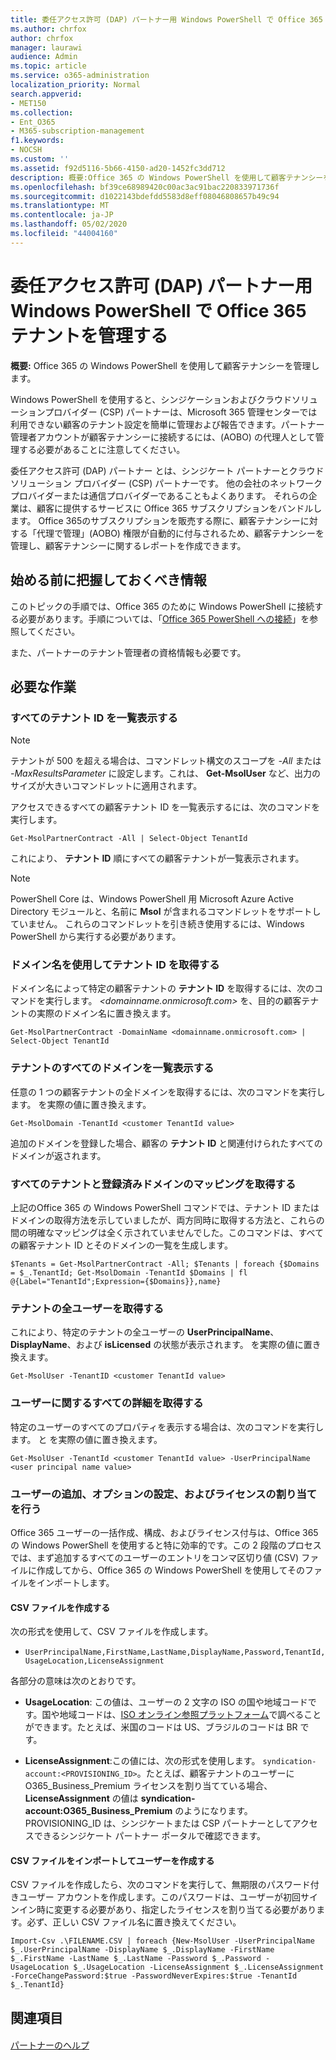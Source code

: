 ```yaml
---
title: 委任アクセス許可 (DAP) パートナー用 Windows PowerShell で Office 365 テナントを管理する
ms.author: chrfox
author: chrfox
manager: laurawi
audience: Admin
ms.topic: article
ms.service: o365-administration
localization_priority: Normal
search.appverid:
- MET150
ms.collection:
- Ent_O365
- M365-subscription-management
f1.keywords:
- NOCSH
ms.custom: ''
ms.assetid: f92d5116-5b66-4150-ad20-1452fc3dd712
description: 概要:Office 365 の Windows PowerShell を使用して顧客テナンシーを管理します。
ms.openlocfilehash: bf39ce68989420c00ac3ac91bac220833971736f
ms.sourcegitcommit: d1022143bdefdd5583d8eff08046808657b49c94
ms.translationtype: MT
ms.contentlocale: ja-JP
ms.lasthandoff: 05/02/2020
ms.locfileid: "44004160"
---
```

# <a name="manage-office-365-tenants-with-windows-powershell-for-delegated-access-permissions-dap-partners"></a>委任アクセス許可 (DAP) パートナー用 Windows PowerShell で Office 365 テナントを管理する

 **概要:** Office 365 の Windows PowerShell を使用して顧客テナンシーを管理します。
  
Windows PowerShell を使用すると、シンジケーションおよびクラウドソリューションプロバイダー (CSP) パートナーは、Microsoft 365 管理センターでは利用できない顧客のテナント設定を簡単に管理および報告できます。パートナー管理者アカウントが顧客テナンシーに接続するには、(AOBO) の代理人として管理する必要があることに注意してください。
  
委任アクセス許可 (DAP) パートナー とは、シンジケート パートナーとクラウド ソリューション プロバイダー (CSP) パートナーです。 他の会社のネットワーク プロバイダーまたは通信プロバイダーであることもよくあります。 それらの企業は、顧客に提供するサービスに Office 365 サブスクリプションをバンドルします。 Office 365のサブスクリプションを販売する際に、顧客テナンシーに対する「代理で管理」(AOBO) 権限が自動的に付与されるため、顧客テナンシーを管理し、顧客テナンシーに関するレポートを作成できます。
## <a name="what-do-you-need-to-know-before-you-begin"></a>始める前に把握しておくべき情報

このトピックの手順では、Office 365 のために Windows PowerShell に接続する必要があります。手順については、「[Office 365 PowerShell への接続](connect-to-office-365-powershell.md)」を参照してください。
  
また、パートナーのテナント管理者の資格情報も必要です。
  
## <a name="what-do-you-want-to-do"></a>必要な作業

### <a name="list-all-tenant-ids"></a>すべてのテナント ID を一覧表示する

> [!NOTE]
> テナントが 500 を超える場合は、コマンドレット構文のスコープを  _-All_ または _-MaxResultsParameter_ に設定します。これは、 **Get-MsolUser** など、出力のサイズが大きいコマンドレットに適用されます。
  
アクセスできるすべての顧客テナント ID を一覧表示するには、次のコマンドを実行します。
  
```
Get-MsolPartnerContract -All | Select-Object TenantId
```

これにより、 **テナント ID** 順にすべての顧客テナントが一覧表示されます。

>[!Note]
>PowerShell Core は、Windows PowerShell 用 Microsoft Azure Active Directory モジュールと、名前に **Msol** が含まれるコマンドレットをサポートしていません。 これらのコマンドレットを引き続き使用するには、Windows PowerShell から実行する必要があります。
>
  
### <a name="get-a-tenant-id-by-using-the-domain-name"></a>ドメイン名を使用してテナント ID を取得する

ドメイン名によって特定の顧客テナントの **テナント ID** を取得するには、次のコマンドを実行します。 _<domainname.onmicrosoft.com>_ を、目的の顧客テナントの実際のドメイン名に置き換えます。
  
```
Get-MsolPartnerContract -DomainName <domainname.onmicrosoft.com> | Select-Object TenantId
```

### <a name="list-all-domains-for-a-tenant"></a>テナントのすべてのドメインを一覧表示する

任意の 1 つの顧客テナントの全ドメインを取得するには、次のコマンドを実行します。_<customer TenantId value>_ を実際の値に置き換えます。
  
```
Get-MsolDomain -TenantId <customer TenantId value>
```

追加のドメインを登録した場合、顧客の **テナント ID** と関連付けられたすべてのドメインが返されます。
  
### <a name="get-a-mapping-of-all-tenants-and-registered-domains"></a>すべてのテナントと登録済みドメインのマッピングを取得する

上記のOffice 365 の Windows PowerShell コマンドでは、テナント ID またはドメインの取得方法を示していましたが、両方同時に取得する方法と、これらの間の明確なマッピングは全く示されていませんでした。このコマンドは、すべての顧客テナント ID とそのドメインの一覧を生成します。
  
```
$Tenants = Get-MsolPartnerContract -All; $Tenants | foreach {$Domains = $_.TenantId; Get-MsolDomain -TenantId $Domains | fl @{Label="TenantId";Expression={$Domains}},name}
```

### <a name="get-all-users-for-a-tenant"></a>テナントの全ユーザーを取得する

これにより、特定のテナントの全ユーザーの **UserPrincipalName**、**DisplayName**、および **isLicensed** の状態が表示されます。_<customer TenantId value>_ を実際の値に置き換えます。
  
```
Get-MsolUser -TenantID <customer TenantId value>
```

### <a name="get-all-details-about-a-user"></a>ユーザーに関するすべての詳細を取得する

特定のユーザーのすべてのプロパティを表示する場合は、次のコマンドを実行します。_<customer TenantId value>_ と _<user principal name value>_ を実際の値に置き換えます。
  
```
Get-MsolUser -TenantId <customer TenantId value> -UserPrincipalName <user principal name value>
```

### <a name="add-users-set-options-and-assign-licenses"></a>ユーザーの追加、オプションの設定、およびライセンスの割り当てを行う

Office 365 ユーザーの一括作成、構成、およびライセンス付与は、Office 365 の Windows PowerShell を使用すると特に効率的です。この 2 段階のプロセスでは、まず追加するすべてのユーザーのエントリをコンマ区切り値 (CSV) ファイルに作成してから、Office 365 の Windows PowerShell を使用してそのファイルをインポートします。 
  
#### <a name="create-a-csv-file"></a>CSV ファイルを作成する

次の形式を使用して、CSV ファイルを作成します。
  
-  `UserPrincipalName,FirstName,LastName,DisplayName,Password,TenantId,UsageLocation,LicenseAssignment`
    
各部分の意味は次のとおりです。
  
- **UsageLocation**: この値は、ユーザーの 2 文字の ISO の国や地域コードです。国や地域コードは、[ISO オンライン参照プラットフォーム](https://go.microsoft.com/fwlink/p/?LinkId=532703)で調べることができます。たとえば、米国のコードは US、ブラジルのコードは BR です。 
    
- **LicenseAssignment**:この値には、次の形式を使用します。 `syndication-account:<PROVISIONING_ID>`。たとえば、顧客テナントのユーザーに O365_Business_Premium ライセンスを割り当てている場合、 **LicenseAssignment** の値は **syndication-account:O365_Business_Premium** のようになります。PROVISIONING_ID は、シンジケートまたは CSP パートナーとしてアクセスできるシンジケート パートナー ポータルで確認できます。
    
#### <a name="import-the-csv-file-and-create-the-users"></a>CSV ファイルをインポートしてユーザーを作成する

CSV ファイルを作成したら、次のコマンドを実行して、無期限のパスワード付きユーザー アカウントを作成します。このパスワードは、ユーザーが初回サインイン時に変更する必要があり、指定したライセンスを割り当てる必要があります。必ず、正しい CSV ファイル名に置き換えてください。
  
```
Import-Csv .\FILENAME.CSV | foreach {New-MsolUser -UserPrincipalName $_.UserPrincipalName -DisplayName $_.DisplayName -FirstName $_.FirstName -LastName $_.LastName -Password $_.Password -UsageLocation $_.UsageLocation -LicenseAssignment $_.LicenseAssignment -ForceChangePassword:$true -PasswordNeverExpires:$true -TenantId $_.TenantId}
```

## <a name="see-also"></a>関連項目

#### 

[パートナーのヘルプ](https://go.microsoft.com/fwlink/p/?LinkId=533477)

